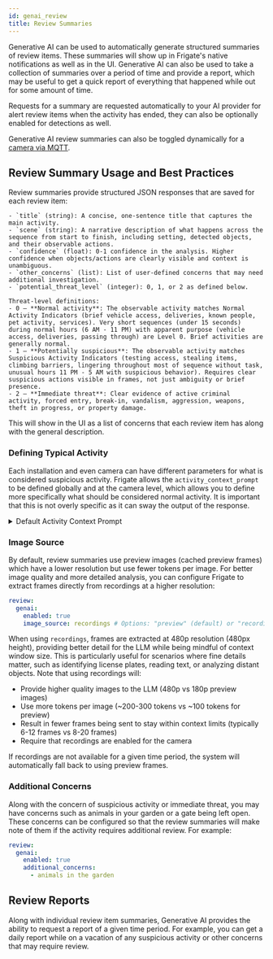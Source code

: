 ```yaml
---
id: genai_review
title: Review Summaries
---
```


Generative AI can be used to automatically generate structured summaries of review items. These summaries will show up in Frigate's native notifications as well as in the UI. Generative AI can also be used to take a collection of summaries over a period of time and provide a report, which may be useful to get a quick report of everything that happened while out for some amount of time.

Requests for a summary are requested automatically to your AI provider for alert review items when the activity has ended, they can also be optionally enabled for detections as well.

Generative AI review summaries can also be toggled dynamically for a [camera via MQTT](/integrations/mqtt/#frigatecamera_namereviewdescriptionsset).

## Review Summary Usage and Best Practices

Review summaries provide structured JSON responses that are saved for each review item:

```
- `title` (string): A concise, one-sentence title that captures the main activity.
- `scene` (string): A narrative description of what happens across the sequence from start to finish, including setting, detected objects, and their observable actions.
- `confidence` (float): 0-1 confidence in the analysis. Higher confidence when objects/actions are clearly visible and context is unambiguous.
- `other_concerns` (list): List of user-defined concerns that may need additional investigation.
- `potential_threat_level` (integer): 0, 1, or 2 as defined below.

Threat-level definitions:
- 0 — **Normal activity**: The observable activity matches Normal Activity Indicators (brief vehicle access, deliveries, known people, pet activity, services). Very short sequences (under 15 seconds) during normal hours (6 AM - 11 PM) with apparent purpose (vehicle access, deliveries, passing through) are Level 0. Brief activities are generally normal.
- 1 — **Potentially suspicious**: The observable activity matches Suspicious Activity Indicators (testing access, stealing items, climbing barriers, lingering throughout most of sequence without task, unusual hours 11 PM - 5 AM with suspicious behavior). Requires clear suspicious actions visible in frames, not just ambiguity or brief presence.
- 2 — **Immediate threat**: Clear evidence of active criminal activity, forced entry, break-in, vandalism, aggression, weapons, theft in progress, or property damage.
```

This will show in the UI as a list of concerns that each review item has along with the general description.

### Defining Typical Activity

Each installation and even camera can have different parameters for what is considered suspicious activity. Frigate allows the `activity_context_prompt` to be defined globally and at the camera level, which allows you to define more specifically what should be considered normal activity. It is important that this is not overly specific as it can sway the output of the response.

<details>
  <summary>Default Activity Context Prompt</summary>

```
### Normal Activity Indicators (Level 0)
- Known/verified people in any zone
- People with pets in residential areas
- Brief activity near vehicles: approaching vehicles, brief standing, then leaving or entering vehicle (unloading, loading, checking something). Very short sequences (under 15 seconds) of vehicle access during typical hours (6 AM - 10 PM) are almost always normal.
- Deliveries or services: brief approach to doors/porches, standing briefly, placing or retrieving items, then leaving
- Access to private areas: entering back yards, garages, or homes (with or without visible purpose in frame)
- Brief movement through semi-public areas (driveways, front yards) with items or approaching structure/vehicle
- Activity on public areas only (sidewalks, streets) without entering property
- Services/maintenance workers with tools, uniforms, or vehicles

### Suspicious Activity Indicators (Level 1)
- Testing or attempting to open doors/windows on vehicles or buildings
- Taking items that don't belong to them (stealing packages, objects from porches/driveways)
- Climbing or jumping fences/barriers to access property
- Attempting to conceal actions or items from view
- Prolonged presence without purpose: remaining in same area (near vehicles, private zones) throughout most/all of the sequence without clear activity or task. Brief stops (a few seconds of standing) are normal; sustained presence (most of the duration) without interaction is concerning.
- Activity at unusual hours (11 PM - 5 AM) combined with suspicious behavior patterns. Normal commute/daytime hours (6 AM - 6 PM) do not increase suspicion by themselves.

### Critical Threat Indicators (Level 2)
- Holding break-in tools (crowbars, pry bars, bolt cutters)
- Weapons visible (guns, knives, bats used aggressively)
- Forced entry in progress
- Physical aggression or violence
- Active property damage or theft

### Assessment Guidance
**Default to Level 0** for brief activity during normal hours. When evaluating, first check if it matches Normal Activity Indicators. Very short sequences (under 15 seconds) of vehicle access, deliveries, or movement through property during typical hours (6 AM - 11 PM) should be Level 0 unless there are clear suspicious actions visible (testing doors, stealing, climbing barriers).

Only assign Level 1 if the activity shows clear suspicious behaviors: testing access points, stealing items, lingering throughout most of the sequence without task, climbing barriers, or other explicit violations. Brief activity with apparent purpose (approaching vehicle, delivery, passing through) is Level 0.

Consider duration, time, zone, and actions holistically. Brief is normal; sustained suspicious behavior is concerning.
```

</details>

### Image Source

By default, review summaries use preview images (cached preview frames) which have a lower resolution but use fewer tokens per image. For better image quality and more detailed analysis, you can configure Frigate to extract frames directly from recordings at a higher resolution:

```yaml
review:
  genai:
    enabled: true
    image_source: recordings # Options: "preview" (default) or "recordings"
```

When using `recordings`, frames are extracted at 480p resolution (480px height), providing better detail for the LLM while being mindful of context window size. This is particularly useful for scenarios where fine details matter, such as identifying license plates, reading text, or analyzing distant objects. Note that using recordings will:

- Provide higher quality images to the LLM (480p vs 180p preview images)
- Use more tokens per image (~200-300 tokens vs ~100 tokens for preview)
- Result in fewer frames being sent to stay within context limits (typically 6-12 frames vs 8-20 frames)
- Require that recordings are enabled for the camera

If recordings are not available for a given time period, the system will automatically fall back to using preview frames.

### Additional Concerns

Along with the concern of suspicious activity or immediate threat, you may have concerns such as animals in your garden or a gate being left open. These concerns can be configured so that the review summaries will make note of them if the activity requires additional review. For example:

```yaml
review:
  genai:
    enabled: true
    additional_concerns:
      - animals in the garden
```

## Review Reports

Along with individual review item summaries, Generative AI provides the ability to request a report of a given time period. For example, you can get a daily report while on a vacation of any suspicious activity or other concerns that may require review.
